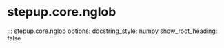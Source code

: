 # stepup.core.nglob

::: stepup.core.nglob
      options:
        docstring_style: numpy
        show_root_heading: false
